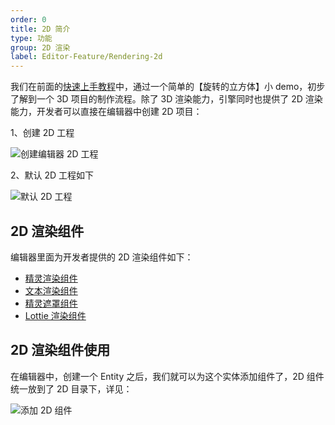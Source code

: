 ```yaml
---
order: 0
title: 2D 简介
type: 功能
group: 2D 渲染
label: Editor-Feature/Rendering-2d
---
```


我们在前面的[快速上手教程](${docs}editor-introduction-cn)中，通过一个简单的【旋转的立方体】小 demo，初步了解到一个 3D 项目的制作流程。除了 3D 渲染能力，引擎同时也提供了 2D 渲染能力，开发者可以直接在编辑器中创建 2D 项目：

1、创建 2D 工程

![创建编辑器 2D 工程](https://mdn.alipayobjects.com/huamei_w6ifet/afts/img/A*3OsuSrlLraEAAAAAAAAAAAAADjCHAQ/original)

2、默认 2D 工程如下

![默认 2D 工程](https://mdn.alipayobjects.com/huamei_w6ifet/afts/img/A*KjKvQofxTcEAAAAAAAAAAAAADjCHAQ/original)

## 2D 渲染组件

编辑器里面为开发者提供的 2D 渲染组件如下：

- [精灵渲染组件](${docs}editor-2d-sprite-renderer-cn)
- [文本渲染组件](${docs}editor-2d-text-cn)
- [精灵遮罩组件](${docs}editor-2d-sprite-mask-cn)
- [Lottie 渲染组件](${docs}editor-2d-lottie-cn)

## 2D 渲染组件使用

在编辑器中，创建一个 Entity 之后，我们就可以为这个实体添加组件了，2D 组件统一放到了 2D 目录下，详见：

![添加 2D 组件](https://mdn.alipayobjects.com/huamei_w6ifet/afts/img/A*qnHaQ62vIysAAAAAAAAAAAAADjCHAQ/original)